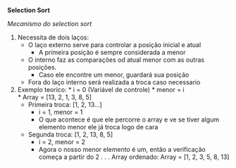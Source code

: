 **Selection Sort**

*Mecanismo do selection sort* 
  1. Necessita de dois laços: 
       * O laço externo serve para controlar a posição inicial e atual
         * A primeira posição é sempre considerada a menor 
       * O interno faz as comparações od atual menor com as outras posições.
         * Caso ele encontre um menor, guardará sua posição
       * Fora do laço interno será realizada a troca caso necessario 
  2. Exemplo teorico: 
    * i = 0 (Variável de controle)
    * menor = i  
    * Array = [13, 2, 1, 3, 8, 5]
     * Primeira troca: [1, 2, 13...]
       * i = 1, menor = 1
       * O que acontece é que ele percorre o array e ve se tiver algum elemento menor ele já troca logo de cara 
     * Segunda troca: [1, 2, 13, 8, 5]
       * i = 2, menor = 2
       * Agora o nosso menor elemento é um, então a verificação começa a partir do 2
    .
    .
    . Array ordenado: Array = [1, 2, 3, 5, 8, 13]

